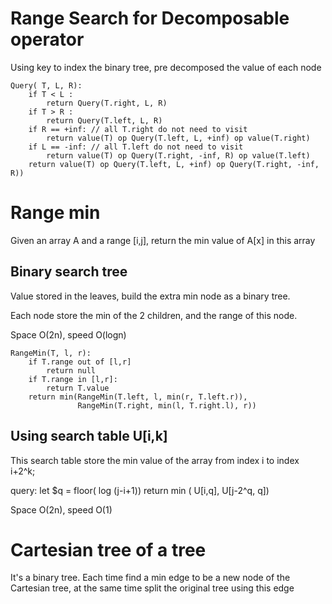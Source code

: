 # Range Search for Decomposable operator
Using key to index the binary tree, pre decomposed the value of each node
    
    Query( T, L, R):
        if T < L :
            return Query(T.right, L, R)
        if T > R :
            return Query(T.left, L, R)
        if R == +inf: // all T.right do not need to visit
            return value(T) op Query(T.left, L, +inf) op value(T.right)
        if L == -inf: // all T.left do not need to visit
            return value(T) op Query(T.right, -inf, R) op value(T.left)
        return value(T) op Query(T.left, L, +inf) op Query(T.right, -inf, R)) 

# Range min
Given an array A and a range [i,j], return the min value of A[x] in this array
## Binary search tree
Value stored in the leaves, build the extra min node as a binary tree.

Each node store the min of the 2 children, and the range of this node.

Space O(2n), speed O(logn)

    RangeMin(T, l, r):
        if T.range out of [l,r]
            return null
        if T.range in [l,r]:
            return T.value
        return min(RangeMin(T.left, l, min(r, T.left.r)),
                   RangeMin(T.right, min(l, T.right.l), r))
        
## Using search table U[i,k]
This search table store the min value of the array from index i to index i+2^k;

query: 
    let $q = floor( log (j-i+1))
    return min ( U[i,q], U[j-2^q, q])
    
Space O(2n), speed O(1)

# Cartesian tree of a tree
It's a binary tree. Each time find a min edge to be a new node of the Cartesian tree, at the same time split the original tree using this edge


